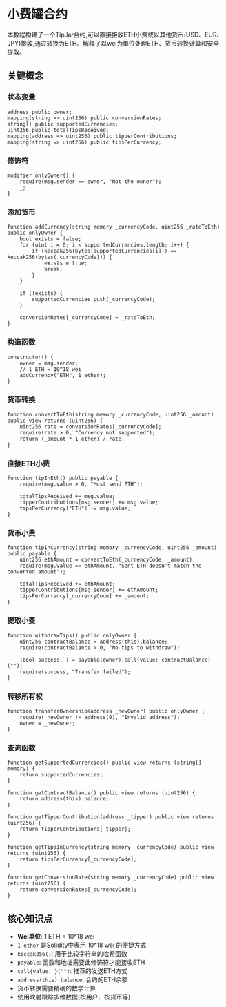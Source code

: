 # 小费罐合约

本教程构建了一个TipJar合约,可以直接接收ETH小费或以其他货币(USD、EUR、JPY)接收,通过转换为ETH。解释了以wei为单位处理ETH、货币转换计算和安全提取。

## 关键概念

### 状态变量
```solidity
address public owner;
mapping(string => uint256) public conversionRates;
string[] public supportedCurrencies;
uint256 public totalTipsReceived;
mapping(address => uint256) public tipperContributions;
mapping(string => uint256) public tipsPerCurrency;
```

### 修饰符
```solidity
modifier onlyOwner() {
    require(msg.sender == owner, "Not the owner");
    _;
}
```

### 添加货币
```solidity
function addCurrency(string memory _currencyCode, uint256 _rateToEth) public onlyOwner {
    bool exists = false;
    for (uint i = 0; i < supportedCurrencies.length; i++) {
        if (keccak256(bytes(supportedCurrencies[i])) == keccak256(bytes(_currencyCode))) {
            exists = true;
            break;
        }
    }
    
    if (!exists) {
        supportedCurrencies.push(_currencyCode);
    }
    
    conversionRates[_currencyCode] = _rateToEth;
}
```

### 构造函数
```solidity
constructor() {
    owner = msg.sender;
    // 1 ETH = 10^18 wei
    addCurrency("ETH", 1 ether);
}
```

### 货币转换
```solidity
function convertToEth(string memory _currencyCode, uint256 _amount) public view returns (uint256) {
    uint256 rate = conversionRates[_currencyCode];
    require(rate > 0, "Currency not supported");
    return (_amount * 1 ether) / rate;
}
```

### 直接ETH小费
```solidity
function tipInEth() public payable {
    require(msg.value > 0, "Must send ETH");
    
    totalTipsReceived += msg.value;
    tipperContributions[msg.sender] += msg.value;
    tipsPerCurrency["ETH"] += msg.value;
}
```

### 货币小费
```solidity
function tipInCurrency(string memory _currencyCode, uint256 _amount) public payable {
    uint256 ethAmount = convertToEth(_currencyCode, _amount);
    require(msg.value == ethAmount, "Sent ETH doesn't match the converted amount");
    
    totalTipsReceived += ethAmount;
    tipperContributions[msg.sender] += ethAmount;
    tipsPerCurrency[_currencyCode] += _amount;
}
```

### 提取小费
```solidity
function withdrawTips() public onlyOwner {
    uint256 contractBalance = address(this).balance;
    require(contractBalance > 0, "No tips to withdraw");
    
    (bool success, ) = payable(owner).call{value: contractBalance}("");
    require(success, "Transfer failed");
}
```

### 转移所有权
```solidity
function transferOwnership(address _newOwner) public onlyOwner {
    require(_newOwner != address(0), "Invalid address");
    owner = _newOwner;
}
```

### 查询函数
```solidity
function getSupportedCurrencies() public view returns (string[] memory) {
    return supportedCurrencies;
}

function getContractBalance() public view returns (uint256) {
    return address(this).balance;
}

function getTipperContribution(address _tipper) public view returns (uint256) {
    return tipperContributions[_tipper];
}

function getTipsInCurrency(string memory _currencyCode) public view returns (uint256) {
    return tipsPerCurrency[_currencyCode];
}

function getConversionRate(string memory _currencyCode) public view returns (uint256) {
    return conversionRates[_currencyCode];
}
```

## 核心知识点

- **Wei单位**: 1 ETH = 10^18 wei
- `1 ether` 是Solidity中表示 10^18 wei 的便捷方式
- `keccak256()`: 用于比较字符串的哈希函数
- `payable`: 函数和地址需要此修饰符才能接收ETH
- `call{value: }("")`: 推荐的发送ETH方式
- `address(this).balance`: 合约的ETH余额
- 货币转换需要精确的数学计算
- 使用映射跟踪多维数据(按用户、按货币等)

